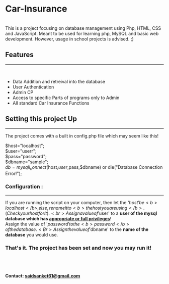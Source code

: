 # Car-Insurance

<br>This is a project focusing on database management using Php, HTML, CSS and JavaScript. Meant to be used for learning php, MySQL and basic web development. However, usage in school projects is advised. ;)


## Features
--------------------------------
<Br>
<ul>
   <li>Data Addition and retreival into the database</li>
   <li>User Authentication</li>
   <li>Admin CP</li>
   <li>Access to specific Parts of programs only to Admin</li>
   <li>All standard Car Insurance Functions</li>
</ul>




## Setting this project Up
---------------------------------
The project comes with a built in config.php file which may seem like  this!


$host="localhost";<br>
$user="userr";<Br>
$pass="password";<Br>
$dbname="sample";<Br>
$db=mysqli_connect($host,$user,$pass,$dbname) or die("Database Connection Error!");


### Configuration :
------------
   If you are running the script on your computer, then let the '$host' be <b>localhost</b>, else, rename it to <b>the host you are using</b>. (Check your host for it).<br>
  Assign a value of '$user' to a <b>user of the mysql database which has <u>appropriate or full privileges</u></b>!<Br>
  Assign the value of '$password' to the <b>password</b> of the database.<Br>
  Assign the value of '$dbname' to the <b>name of the database</B> you would use.<Br>

### That's it. The project has been set and now you may run it!

<Br><Br>


#### Contact: saidsanket61@gmail.com
